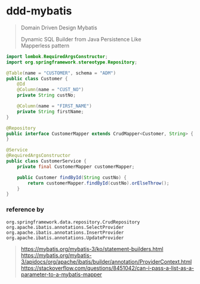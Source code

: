 # ddd-mybatis

> Domain Driven Design Mybatis  
> 
> Dynamic SQL Builder from Java Persistence Like  
> Mapperless pattern

```java
import lombok.RequiredArgsConstructor;
import org.springframework.stereotype.Repository;

@Table(name = "CUSTOMER", schema = "ADM")
public class Customer {
    @Id
    @Column(name = "CUST_NO")
    private String custNo;

    @Column(name = "FIRST_NAME")
    private String firstName;
}

@Repository
public interface CustomerMapper extends CrudMapper<Customer, String> {
}

@Service
@RequiredArgsConstructor
public class CustomerService {
    private final CustomerMapper customerMapper;

    public Customer findById(String custNo) {
        return customerMapper.findById(custNo).orElseThrow();
    }
}
```

### reference by
```text
org.springframework.data.repository.CrudRepository
org.apache.ibatis.annotations.SelectProvider
org.apache.ibatis.annotations.InsertProvider
org.apache.ibatis.annotations.UpdateProvider
```
>https://mybatis.org/mybatis-3/ko/statement-builders.html  
https://mybatis.org/mybatis-3/apidocs/org/apache/ibatis/builder/annotation/ProviderContext.html
https://stackoverflow.com/questions/8451042/can-i-pass-a-list-as-a-parameter-to-a-mybatis-mapper  
